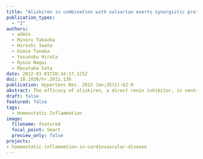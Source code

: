 ```yaml
---
title: "Aliskiren in combination with valsartan exerts synergistic protective effects against ventricular remodeling after myocardial infarction in mice"
publication_types:
  - "2"
authors:
  - admin
  - Minoru Takaoka
  - Hiroshi Iwata
  - Kimie Tanaka
  - Yasunobu Hirata
  - Ryozo Nagai
  - Masataka Sata
date: 2012-01-01T20:34:17.125Z
doi: 10.1038/hr.2011.136
publication: Hypertens Res. 2012 Jan;35(1):62-9
abstract: The efficacy of aliskiren, a direct renin inhibitor, in ventricular remodeling after myocardial infarction (MI) compared with conventional renin-angiotensin system (RAS) inhibitors remains to be defined. This study was performed to examine the protective effects of aliskiren and its addition to valsartan, an angiotensin-II receptor blocker, against ventricular remodeling after MI. MI was induced in 8- to 12-week-old C57BL/6 mice by ligating the left anterior descending artery. At 3 days after MI, mice were divided into five groups and were treated with the following, (1) phosphate-buffered saline (PBS), (2) hydralazine (10 mg kg(-1) day(-1)), (3) valsartan (8 mg kg(-1) day(-1)), (4) aliskiren (25 mg kg(-1) day(-1)), and (5) combined aliskiren (25 mg kg(-1) day(-1)) and valsartan (8 mg kg(-1) day(-1)). With these doses of drugs, blood pressure-lowering effects compared with the PBS group were similar among the treated groups in sham-operated mice. At 28 days after MI, echocardiographic, hemodynamic and histological assessments demonstrated that monotherapy with valsartan or aliskiren alone significantly and similarly ameliorated ventricular remodeling after MI compared with the PBS and the hydralazine groups. Combination therapy of valsartan and aliskiren more greatly improved ventricular remodeling after MI with enhancement of angiogenesis and greater attenuation of tissue oxidative stress and inflammation. Our results indicate that aliskiren can be an alternative to conventional RAS inhibitors in the treatment of post-MI patients. Moreover, the dual therapy of valsartan and aliskiren may be more beneficial than either monotherapy. Further clinical trials will be warranted to sufficiently assess the safety and the efficacy of the use of aliskiren in post-MI patients. 
draft: false
featured: false
tags: 
  - Homeostatic Inflammation
image:
  filename: featured
  focal_point: Smart
  preview_only: false
projects: 
- homeostatic-inflammation-in-cardiovascular-disease
---
```


